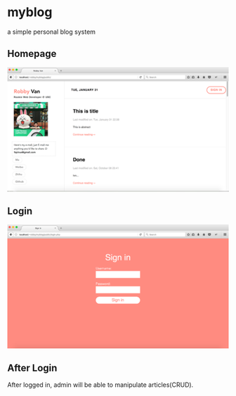 # myblog
a simple personal blog system

## Homepage
![](./img/homepage.png)

## Login
![](./img/login.png)

## After Login
After logged in, admin will be able to manipulate articles(CRUD).
